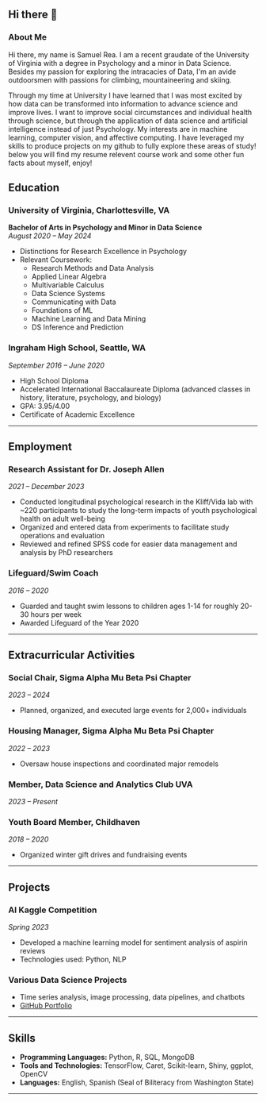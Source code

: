 ## Hi there 👋

### About Me
Hi there, my name is Samuel Rea. I am a recent graudate of the University of Virginia with a degree in Psychology and a minor in Data Science. Besides my passion for exploring the intracacies of Data, I'm an avide outdoorsmen with passions for climbing, mountaineering and skiing. 

Through my time at University I have learned that I was most excited by how data can be transformed into information to advance science and improve lives. I want to improve social circumstances and individual health through science, but through the application of data science and artificial intelligence instead of just Psychology. My interests are in machine learning, computer vision, and affective computing. I have leveraged my skills to produce projects on my github to fully explore these areas of study! below you will find my resume relevent course work and some other fun facts about myself, enjoy!
## Education

### University of Virginia, Charlottesville, VA
**Bachelor of Arts in Psychology and Minor in Data Science**  
*August 2020 – May 2024*  
- Distinctions for Research Excellence in Psychology
- Relevant Coursework: 
  - Research Methods and Data Analysis
  - Applied Linear Algebra
  - Multivariable Calculus
  - Data Science Systems
  - Communicating with Data
  - Foundations of ML
  - Machine Learning and Data Mining
  - DS Inference and Prediction

### Ingraham High School, Seattle, WA
*September 2016 – June 2020*  
- High School Diploma
- Accelerated International Baccalaureate Diploma (advanced classes in history, literature, psychology, and biology)
- GPA: 3.95/4.00
- Certificate of Academic Excellence

---

## Employment

### Research Assistant for Dr. Joseph Allen
*2021 – December 2023*  
- Conducted longitudinal psychological research in the Kliff/Vida lab with ~220 participants to study the long-term impacts of youth psychological health on adult well-being
- Organized and entered data from experiments to facilitate study operations and evaluation
- Reviewed and refined SPSS code for easier data management and analysis by PhD researchers

### Lifeguard/Swim Coach
*2016 – 2020*  
- Guarded and taught swim lessons to children ages 1-14 for roughly 20-30 hours per week
- Awarded Lifeguard of the Year 2020

---

## Extracurricular Activities

### Social Chair, Sigma Alpha Mu Beta Psi Chapter
*2023 – 2024*  
- Planned, organized, and executed large events for 2,000+ individuals

### Housing Manager, Sigma Alpha Mu Beta Psi Chapter
*2022 – 2023*  
- Oversaw house inspections and coordinated major remodels

### Member, Data Science and Analytics Club UVA
*2023 – Present*  

### Youth Board Member, Childhaven
*2018 – 2020*  
- Organized winter gift drives and fundraising events

---

## Projects

### AI Kaggle Competition
*Spring 2023*  
- Developed a machine learning model for sentiment analysis of aspirin reviews
- Technologies used: Python, NLP

### Various Data Science Projects
- Time series analysis, image processing, data pipelines, and chatbots
- [GitHub Portfolio](https://github.com/samrea5)

---

## Skills

- **Programming Languages:** Python, R, SQL, MongoDB
- **Tools and Technologies:** TensorFlow, Caret, Scikit-learn, Shiny, ggplot, OpenCV
- **Languages:** English, Spanish (Seal of Biliteracy from Washington State)

---
